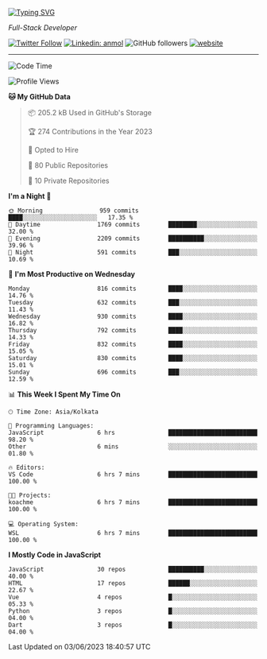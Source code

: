 [![Typing SVG](https://readme-typing-svg.herokuapp.com?lines=HI%2C+I'm+Tonal;I'm+a+Full+Stack+Developer)](https://git.io/typing-svg)

<p><em>Full-Stack Developer</em></p>

[![Twitter Follow](https://img.shields.io/twitter/follow/tonalmathew?style=flat)](https://twitter.com/intent/follow?screen_name=tonalmathew)
[![Linkedin: anmol](https://img.shields.io/badge/tonal-mathew?style=flat-square&logo=Linkedin&logoColor=white&link=https://www.linkedin.com/in/tonal-mathew/)](https://www.linkedin.com/in/tonal-mathew/)
![GitHub followers](https://img.shields.io/github/followers/tonalmathew?label=Follow&style=social)
[![website](https://img.shields.io/badge/Website-46a2f1.svg?&style=flat-square&logo=Google-Chrome&logoColor=white&link=http://tonalmathew.github.io/)](http://tonalmathew.github.io/)

---
<!--START_SECTION:waka-->
![Code Time](http://img.shields.io/badge/Code%20Time-1%2C011%20hrs%2024%20mins-blue)

![Profile Views](http://img.shields.io/badge/Profile%20Views-0-blue)

**🐱 My GitHub Data** 

> 📦 205.2 kB Used in GitHub's Storage 
 > 
> 🏆 274 Contributions in the Year 2023
 > 
> 💼 Opted to Hire
 > 
> 📜 80 Public Repositories 
 > 
> 🔑 10 Private Repositories 
 > 
**I'm a Night 🦉** 

```text
🌞 Morning                959 commits         ████░░░░░░░░░░░░░░░░░░░░░   17.35 % 
🌆 Daytime                1769 commits        ████████░░░░░░░░░░░░░░░░░   32.00 % 
🌃 Evening                2209 commits        ██████████░░░░░░░░░░░░░░░   39.96 % 
🌙 Night                  591 commits         ███░░░░░░░░░░░░░░░░░░░░░░   10.69 % 
```
📅 **I'm Most Productive on Wednesday** 

```text
Monday                   816 commits         ████░░░░░░░░░░░░░░░░░░░░░   14.76 % 
Tuesday                  632 commits         ███░░░░░░░░░░░░░░░░░░░░░░   11.43 % 
Wednesday                930 commits         ████░░░░░░░░░░░░░░░░░░░░░   16.82 % 
Thursday                 792 commits         ████░░░░░░░░░░░░░░░░░░░░░   14.33 % 
Friday                   832 commits         ████░░░░░░░░░░░░░░░░░░░░░   15.05 % 
Saturday                 830 commits         ████░░░░░░░░░░░░░░░░░░░░░   15.01 % 
Sunday                   696 commits         ███░░░░░░░░░░░░░░░░░░░░░░   12.59 % 
```


📊 **This Week I Spent My Time On** 

```text
🕑︎ Time Zone: Asia/Kolkata

💬 Programming Languages: 
JavaScript               6 hrs               █████████████████████████   98.20 % 
Other                    6 mins              ░░░░░░░░░░░░░░░░░░░░░░░░░   01.80 % 

🔥 Editors: 
VS Code                  6 hrs 7 mins        █████████████████████████   100.00 % 

🐱‍💻 Projects: 
koachme                  6 hrs 7 mins        █████████████████████████   100.00 % 

💻 Operating System: 
WSL                      6 hrs 7 mins        █████████████████████████   100.00 % 
```

**I Mostly Code in JavaScript** 

```text
JavaScript               30 repos            ██████████░░░░░░░░░░░░░░░   40.00 % 
HTML                     17 repos            ██████░░░░░░░░░░░░░░░░░░░   22.67 % 
Vue                      4 repos             █░░░░░░░░░░░░░░░░░░░░░░░░   05.33 % 
Python                   3 repos             █░░░░░░░░░░░░░░░░░░░░░░░░   04.00 % 
Dart                     3 repos             █░░░░░░░░░░░░░░░░░░░░░░░░   04.00 % 
```




 Last Updated on 03/06/2023 18:40:57 UTC
<!--END_SECTION:waka-->
